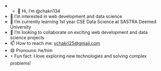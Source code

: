 - - 👋 Hi, I’m @chakri134
- 👀 I’m interested in web development and data science
- 🌱 I’m currently learning 1st year CSE Data Science at SASTRA Deemed University
- 💞️ I’m looking to collaborate on exciting web development and data science projects
- 📫 How to reach me: ychakri25@gmail.com
- 😄 Pronouns: he/him
- ⚡ Fun fact: I love exploring new technologies and solving complex problems!


<!---
chakri134/chakri134 is a ✨ special ✨ repository because its `README.md` (this file) appears on your GitHub profile.
You can click the Preview link to take a look at your changes.
--->
